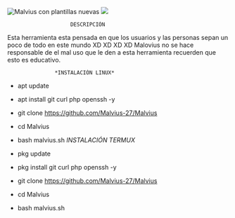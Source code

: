 ![Malvius con plantillas nuevas](https://i.ibb.co/b2BKtxT/github2.png)      ![](https://i.ibb.co/hWnTSWv/github1.png)
                        
                        
                        DESCRIPCIÓN

Esta herramienta esta pensada en que los usuarios y las personas
sepan un poco de todo en este mundo XD XD XD XD
Malovius no se hace responsable de el mal uso que le den a esta 
herramienta recuerden que esto es educativo.

                   *INSTALACIÓN LINUX*

*  apt update
*  apt install git curl php openssh -y
*  git clone https://github.com/Malvius-27/Malvius
*  cd Malvius
*  bash malvius.sh
                   *INSTALACIÓN TERMUX*

*  pkg update
*  pkg install git curl php openssh -y
*  git clone https://github.com/Malvius-27/Malvius
*  cd Malvius
*  bash malvius.sh

